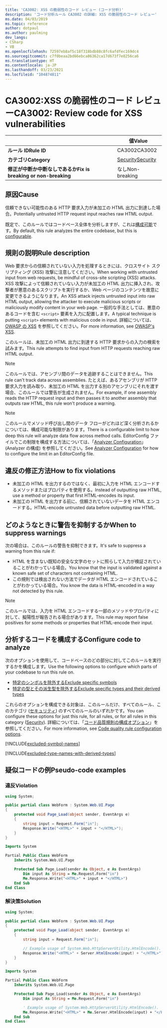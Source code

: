 ```yaml
---
title: 'CA3002: XSS の脆弱性のコード レビュー (コード分析)'
description: 'コード分析ルール CA3002 の詳細: XSS の脆弱性のコード レビュー'
ms.date: 04/03/2019
ms.topic: reference
author: dotpaul
ms.author: paulming
dev_langs:
- CSharp
- VB
ms.openlocfilehash: 72597eb8af5c18f318bdb88c8fc6afdfec169dc4
ms.sourcegitcommit: c7f0beaa2bd66ebca86362ca17d673f7e8256ca6
ms.translationtype: HT
ms.contentlocale: ja-JP
ms.lasthandoff: 03/23/2021
ms.locfileid: "104874811"
---
```

# <a name="ca3002-review-code-for-xss-vulnerabilities"></a><span data-ttu-id="1f8db-103">CA3002:XSS の脆弱性のコード レビュー</span><span class="sxs-lookup"><span data-stu-id="1f8db-103">CA3002: Review code for XSS vulnerabilities</span></span>

| | <span data-ttu-id="1f8db-104">値</span><span class="sxs-lookup"><span data-stu-id="1f8db-104">Value</span></span> |
|-|-|
| <span data-ttu-id="1f8db-105">**ルール ID**</span><span class="sxs-lookup"><span data-stu-id="1f8db-105">**Rule ID**</span></span> |<span data-ttu-id="1f8db-106">CA3002</span><span class="sxs-lookup"><span data-stu-id="1f8db-106">CA3002</span></span>|
| <span data-ttu-id="1f8db-107">**カテゴリ**</span><span class="sxs-lookup"><span data-stu-id="1f8db-107">**Category**</span></span> |[<span data-ttu-id="1f8db-108">Security</span><span class="sxs-lookup"><span data-stu-id="1f8db-108">Security</span></span>](security-warnings.md)|
| <span data-ttu-id="1f8db-109">**修正が中断か中断なしであるか**</span><span class="sxs-lookup"><span data-stu-id="1f8db-109">**Fix is breaking or non-breaking**</span></span> |<span data-ttu-id="1f8db-110">なし</span><span class="sxs-lookup"><span data-stu-id="1f8db-110">Non-breaking</span></span>|

## <a name="cause"></a><span data-ttu-id="1f8db-111">原因</span><span class="sxs-lookup"><span data-stu-id="1f8db-111">Cause</span></span>

<span data-ttu-id="1f8db-112">信頼できない可能性のある HTTP 要求入力が未加工の HTML 出力に到達した場合。</span><span class="sxs-lookup"><span data-stu-id="1f8db-112">Potentially untrusted HTTP request input reaches raw HTML output.</span></span>

<span data-ttu-id="1f8db-113">既定で、このルールではコードベース全体を分析しますが、これは[構成可能](#configure-code-to-analyze)です。</span><span class="sxs-lookup"><span data-stu-id="1f8db-113">By default, this rule analyzes the entire codebase, but this is [configurable](#configure-code-to-analyze).</span></span>

## <a name="rule-description"></a><span data-ttu-id="1f8db-114">規則の説明</span><span class="sxs-lookup"><span data-stu-id="1f8db-114">Rule description</span></span>

<span data-ttu-id="1f8db-115">Web 要求からの信頼されていない入力を処理するときには、クロスサイト スクリプティング (XSS) 攻撃に注意してください。</span><span class="sxs-lookup"><span data-stu-id="1f8db-115">When working with untrusted input from web requests, be mindful of cross-site scripting (XSS) attacks.</span></span> <span data-ttu-id="1f8db-116">XSS 攻撃によって信頼されていない入力が未加工の HTML 出力に挿入され、攻撃者が悪意のあるスクリプトを実行するか、Web ページのコンテンツを故意に変更できるようになります。</span><span class="sxs-lookup"><span data-stu-id="1f8db-116">An XSS attack injects untrusted input into raw HTML output, allowing the attacker to execute malicious scripts or maliciously modify content in your web page.</span></span> <span data-ttu-id="1f8db-117">一般的な手法としては、悪意のあるコードを含む `<script>` 要素を入力に配置します。</span><span class="sxs-lookup"><span data-stu-id="1f8db-117">A typical technique is putting `<script>` elements with malicious code in input.</span></span> <span data-ttu-id="1f8db-118">詳細については、[OWASP の XSS](https://www.owasp.org/index.php/Cross-site_Scripting_(XSS)) を参照してください。</span><span class="sxs-lookup"><span data-stu-id="1f8db-118">For more information, see [OWASP's XSS](https://www.owasp.org/index.php/Cross-site_Scripting_(XSS)).</span></span>

<span data-ttu-id="1f8db-119">このルールは、未加工の HTML 出力に到達する HTTP 要求からの入力の検索を試みます。</span><span class="sxs-lookup"><span data-stu-id="1f8db-119">This rule attempts to find input from HTTP requests reaching raw HTML output.</span></span>

> [!NOTE]
> <span data-ttu-id="1f8db-120">このルールでは、アセンブリ間のデータを追跡することはできません。</span><span class="sxs-lookup"><span data-stu-id="1f8db-120">This rule can't track data across assemblies.</span></span> <span data-ttu-id="1f8db-121">たとえば、あるアセンブリが HTTP 要求入力を読み取り、未加工の HTML を出力する別のアセンブリにそれを渡す場合、このルールでは警告が生成されません。</span><span class="sxs-lookup"><span data-stu-id="1f8db-121">For example, if one assembly reads the HTTP request input and then passes it to another assembly that outputs raw HTML, this rule won't produce a warning.</span></span>

> [!NOTE]
> <span data-ttu-id="1f8db-122">このルールでメソッド呼び出し間のデータ フローがどれほど深く分析されるかについては、構成可能な制限があります。</span><span class="sxs-lookup"><span data-stu-id="1f8db-122">There is a configurable limit to how deep this rule will analyze data flow across method calls.</span></span> <span data-ttu-id="1f8db-123">EditorConfig ファイルでこの制限を構成する方法については、「[Analyzer Configuration](https://github.com/dotnet/roslyn-analyzers/blob/main/docs/Analyzer%20Configuration.md#dataflow-analysis)」(Analyzer の構成) を参照してください。</span><span class="sxs-lookup"><span data-stu-id="1f8db-123">See [Analyzer Configuration](https://github.com/dotnet/roslyn-analyzers/blob/main/docs/Analyzer%20Configuration.md#dataflow-analysis) for how to configure the limit in an EditorConfig file.</span></span>

## <a name="how-to-fix-violations"></a><span data-ttu-id="1f8db-124">違反の修正方法</span><span class="sxs-lookup"><span data-stu-id="1f8db-124">How to fix violations</span></span>

- <span data-ttu-id="1f8db-125">未加工の HTML を出力するのではなく、最初に入力を HTML エンコードするメソッドまたはプロパティを使用する。</span><span class="sxs-lookup"><span data-stu-id="1f8db-125">Instead of outputting raw HTML, use a method or property that first HTML-encodes its input.</span></span>
- <span data-ttu-id="1f8db-126">未加工の HTML を出力する前に、信頼されていないデータを HTML エンコードする。</span><span class="sxs-lookup"><span data-stu-id="1f8db-126">HTML-encode untrusted data before outputting raw HTML.</span></span>

## <a name="when-to-suppress-warnings"></a><span data-ttu-id="1f8db-127">どのようなときに警告を抑制するか</span><span class="sxs-lookup"><span data-stu-id="1f8db-127">When to suppress warnings</span></span>

<span data-ttu-id="1f8db-128">次の場合は、このルールの警告を抑制できます。</span><span class="sxs-lookup"><span data-stu-id="1f8db-128">It's safe to suppress a warning from this rule if:</span></span>

- <span data-ttu-id="1f8db-129">HTML を含まない既知の安全な文字のセットに照らして入力が検証されていることがわかっている場合。</span><span class="sxs-lookup"><span data-stu-id="1f8db-129">You know that the input is validated against a known safe set of characters not containing HTML.</span></span>
- <span data-ttu-id="1f8db-130">この規則では検出されない方法でデータが HTML エンコードされていることがわかっている場合。</span><span class="sxs-lookup"><span data-stu-id="1f8db-130">You know the data is HTML-encoded in a way not detected by this rule.</span></span>

> [!NOTE]
> <span data-ttu-id="1f8db-131">このルールでは、入力を HTML エンコードする一部のメソッドやプロパティに対して、擬陽性が報告される場合があります。</span><span class="sxs-lookup"><span data-stu-id="1f8db-131">This rule may report false positives for some methods or properties that HTML-encode their input.</span></span>

## <a name="configure-code-to-analyze"></a><span data-ttu-id="1f8db-132">分析するコードを構成する</span><span class="sxs-lookup"><span data-stu-id="1f8db-132">Configure code to analyze</span></span>

<span data-ttu-id="1f8db-133">次のオプションを使用して、コードベースのどの部分に対してこのルールを実行するかを構成します。</span><span class="sxs-lookup"><span data-stu-id="1f8db-133">Use the following options to configure which parts of your codebase to run this rule on.</span></span>

- [<span data-ttu-id="1f8db-134">特定のシンボルを除外する</span><span class="sxs-lookup"><span data-stu-id="1f8db-134">Exclude specific symbols</span></span>](#exclude-specific-symbols)
- [<span data-ttu-id="1f8db-135">特定の型とその派生型を除外する</span><span class="sxs-lookup"><span data-stu-id="1f8db-135">Exclude specific types and their derived types</span></span>](#exclude-specific-types-and-their-derived-types)

<span data-ttu-id="1f8db-136">これらのオプションを構成できる対象は、このルールだけ、すべてのルール、このカテゴリ ([セキュリティ](security-warnings.md)) のすべてのルールのいずれかです。</span><span class="sxs-lookup"><span data-stu-id="1f8db-136">You can configure these options for just this rule, for all rules, or for all rules in this category ([Security](security-warnings.md)).</span></span> <span data-ttu-id="1f8db-137">詳細については、「[コード品質規則の構成オプション](../code-quality-rule-options.md)」を参照してください。</span><span class="sxs-lookup"><span data-stu-id="1f8db-137">For more information, see [Code quality rule configuration options](../code-quality-rule-options.md).</span></span>

[!INCLUDE[excluded-symbol-names](~/includes/code-analysis/excluded-symbol-names.md)]

[!INCLUDE[excluded-type-names-with-derived-types](~/includes/code-analysis/excluded-type-names-with-derived-types.md)]

## <a name="pseudo-code-examples"></a><span data-ttu-id="1f8db-138">疑似コードの例</span><span class="sxs-lookup"><span data-stu-id="1f8db-138">Pseudo-code examples</span></span>

### <a name="violation"></a><span data-ttu-id="1f8db-139">違反</span><span class="sxs-lookup"><span data-stu-id="1f8db-139">Violation</span></span>

```csharp
using System;

public partial class WebForm : System.Web.UI.Page
{
    protected void Page_Load(object sender, EventArgs e)
    {
        string input = Request.Form["in"];
        Response.Write("<HTML>" + input + "</HTML>");
    }
}
```

```vb
Imports System

Partial Public Class WebForm
    Inherits System.Web.UI.Page

    Protected Sub Page_Load(sender As Object, e As EventArgs)
        Dim input As String = Me.Request.Form("in")
        Me.Response.Write("<HTML>" + input + "</HTML>")
    End Sub
End Class
```

### <a name="solution"></a><span data-ttu-id="1f8db-140">解決策</span><span class="sxs-lookup"><span data-stu-id="1f8db-140">Solution</span></span>

```csharp
using System;

public partial class WebForm : System.Web.UI.Page
{
    protected void Page_Load(object sender, EventArgs e)
    {
        string input = Request.Form["in"];

        // Example usage of System.Web.HttpServerUtility.HtmlEncode().
        Response.Write("<HTML>" + Server.HtmlEncode(input) + "</HTML>");
    }
}
```

```vb
Imports System

Partial Public Class WebForm
    Inherits System.Web.UI.Page

    Protected Sub Page_Load(sender As Object, e As EventArgs)
        Dim input As String = Me.Request.Form("in")

        ' Example usage of System.Web.HttpServerUtility.HtmlEncode().
        Me.Response.Write("<HTML>" + Me.Server.HtmlEncode(input) + "</HTML>")
    End Sub
End Class
```
